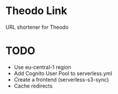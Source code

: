 # Theodo Link

URL shortener for Theodo

# TODO

- Use eu-central-1 region
- Add Cognito User Pool to serverless.yml
- Create a frontend (serverless-s3-sync)
- Cache redirects
